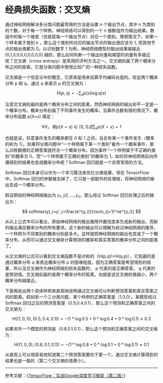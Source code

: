 # 经典损失函数：交叉熵

通过神经网络解决多分类问题最常用的方法是设置 n 个输出节点，其中 n 为类别的个数。对于每一个样例，神经网络可以得到的一个 n 维数组作为输出结果。数组中的每一个维度（也就是每一个输出节点）对应一个类别。理想情况下，如果一个样本属于类别 k ，那么这个类别所对应的输出节点的输出值应该为 1, 而其他节点的输出值都为 0。以识别数字 1 为例，神经网络模型的输出结果越接近 [0,1,0,0,0,0,0,0,0,0] 越好。那么如何判断一个输出向量和期望的向量有多接近呢？交叉熵（cross entropy）是常用的评判方法之一。交叉熵刻画了两个概率分布之间的距离，它是分类问题中使用比较广的一种损失函数。

交叉熵是一个信息论中的概念，它原来是用来估算平均编码长度的。给定两个概率分布 p 和 q，通过 q 来表示 p 的交叉熵为：

$$
H(p,q)=-\sum_x p(x)\log q(x)
$$

注意交叉熵刻画的是两个概率分布之间的距离，然而神经网络的输出却不一定是一个概率分布。概率分布刻画了不同事件发生的概率。当事件总数有限的情况下，概率分布函数 p(X=x) 满足：

$$
\forall X， 有 p(X=x)\in[0,1] 且 \sum_xp(X=x)=1
$$

也就是说，任意事件发生的概率都在 0 和 1 之间，且总有某一个事件发生（概率的和为 1）。如果将分类问题中“一个样例属于某一个类别”看作一个概率事件，那么训练数据的正确答案就符合一个概率分布。因为事件“一个样例属于不正确的类别”的概率为 0，而“一个样例属于正确的类别”的概率为 1。如何将神经网络前向传播得到的结果也变成概率分布呢？Softmax 回归就是一个非常常用的方法。

Softmax 回归本身可以作为一个学习算法来优化分类结果，但在 TensorFlow 中，Softmax 回归的参数被去掉了，它只是一层额外的处理层，将神经网络的输出变成一个概率分布。

假设原始的神经网络输出为 $y_1,y2,...,y_n$，那么经过 Softmax 回归处理之后的输出为：

$$
softmax(y)_i=y'_i=\frac{e^{y_i}}{\sum_{j=1}^ne^{y_i}}
$$

从以上公式中可以看出，原始神经网络的输出被用作置信度来生成新的输出，而新的输出满足概率分布的所有要求。这个新的输出可以理解为经过神经网络的推导，一个样例为不同类别的概率分别是多大。这样就把神经网络的输出也变成了一个概率分布，从而可以通过交叉熵来计算预测的概率和真实答案的概率分布之间的距离了。

从交叉熵的公式可以看到交叉熵函数不是对称的（H(p,q)!=H(q,p)），它刻画的是通过概率分布 q 来表达概率分布 p 的困难程度。因为正确答案是希望得到的结果，所以当交叉熵作为神经网络的损失函数时， p 代表的是正确答案， q 代表的是预测值。交叉熵刻画的是两个概率分布的距离，也就是说交叉熵的值越小，两个概率分布越接近。

下面再给出两个具体样例来直观地说明通过交叉熵可以判断预测答案和真实答案之间的距离。假如有一个三分类问题，某个样例的正确答案是（1,0,0）。某模型经过 Softmax 回归之后的预测答案是（0.5,0.4,0.1），那么这个预测和正确答案之间的交叉熵为：

$$
H((1,0,0),(0.5,0.4,0.1))=-(1*\log0.5+0*\log0.4+0*\log0.1)\approx0.3
$$

如果另外一个模型的预测是（0.8,0.1,0.1），那么这个预测和正确答案之间的交叉熵为：

$$
H((1,0,0),(0.8,0.1,0.1))=-(1*\log0.8+0*\log0.1+0*\log0.1)\approx0.1
$$

从直观上可以很容易地知道第二个预测答案要优于第一个。通过交叉熵计算得到的结果也是一致的（第二个交叉熵的值更小）。

---

参考文献：《[TensorFlow：实战Google深度学习框架（第二版）](https://book.douban.com/subject/30137062/)》

